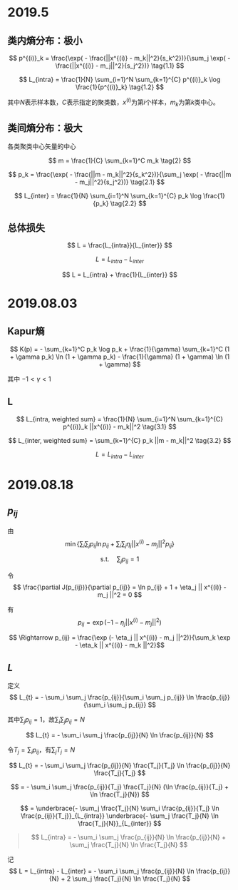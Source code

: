 # 2019.5
## 类内熵分布：极小
$$
p^{(i)}_k = \frac{\exp( - \frac{||x^{(i)} - m_k||^2}{s_k^2})}{\sum_j \exp( - \frac{||x^{(i)} - m_j||^2}{s_j^2})} \tag{1.1}
$$

$$
L_{intra} = \frac{1}{N} \sum_{i=1}^N \sum_{k=1}^{C} p^{(i)}_k \log \frac{1}{p^{(i)}_k} \tag{1.2}
$$

其中$N$表示样本数，$C$表示指定的聚类数，$x^{(i)}$为第$i$个样本，$m_k$为第$k$类中心。

## 类间熵分布：极大

各类聚类中心矢量的中心

$$ m = \frac{1}{C} \sum_{k=1}^C m_k \tag{2} $$

$$
p_k = \frac{\exp( - \frac{||m - m_k||^2}{s_k^2})}{\sum_j \exp( - \frac{||m - m_j||^2}{s_j^2})} \tag{2.1}
$$

$$
L_{inter} = \frac{1}{N} \sum_{i=1}^N \sum_{k=1}^{C} p_k \log \frac{1}{p_k} \tag{2.2}
$$

## 总体损失

$$ L = \frac{L_{intra}}{L_{inter}} $$

$$ L = L_{intra} - L_{inter} $$

$$ L = L_{intra} + \frac{1}{L_{inter}} $$

# 2019.08.03

## Kapur熵

$$ K(p) = - \sum_{k=1}^C p_k \log p_k + \frac{1}{\gamma} \sum_{k=1}^C (1 + \gamma p_k) \ln (1 + \gamma p_k) - \frac{1}{\gamma} (1 + \gamma) \ln (1 + \gamma) $$

其中 $-1 < \gamma < 1$

## L
$$ L_{intra, weighted sum} = \frac{1}{N} \sum_{i=1}^N \sum_{k=1}^{C} p^{(i)}_k ||x^{(i)} - m_k||^2 \tag{3.1} $$

$$ L_{inter, weighted sum} = \sum_{k=1}^{C} p_k ||m - m_k||^2 \tag{3.2} $$

$$ L = L_{intra} - L_{inter} \tag{3.3} $$

# 2019.08.18

## $p_{ij}$

由
$$ \min \left\{ \sum_i \sum_j p_{ij} \ln p_{ij} + \sum_i \sum_j \eta_j || x^{(i)} - m_j ||^2 p_{ij} \right\} $$

$$ \text{s.t.} \quad \sum_j p_{ij} = 1 $$

令
$$ \frac{\partial J(p_{ij})}{\partial p_{ij}} = \ln p_{ij} + 1 + \eta_j || x^{(i)} - m_j ||^2 = 0 $$

有
$$ p_{ij} = \exp (-1 - \eta_j || x^{(i)} - m_j ||^2) $$

$$ \Rightarrow p_{ij} = \frac{\exp (- \eta_j || x^{(i)} - m_j ||^2)}{\sum_k \exp - \eta_k || x^{(i)} - m_k ||^2}$$

## $L$
<!-- $$ L_{intra} = - \frac{1}{N} \sum_j \sum_i \frac{p_{ij}}{\sum_i p_{ij}} \ln \frac{p_{ij}}{\sum_i p_{ij}} $$ -->

定义
$$ L_{t} = - \sum_i \sum_j \frac{p_{ij}}{\sum_i \sum_j p_{ij}} \ln \frac{p_{ij}}{\sum_i \sum_j p_{ij}} $$

其中$\sum_j p_{ij} = 1$，故$\sum_i \sum_j p_{ij} = N$

$$ L_{t} = - \sum_i \sum_j \frac{p_{ij}}{N} \ln \frac{p_{ij}}{N} $$

令$T_j = \sum_i p_{ij}$，有$\sum_j T_j = N$

$$ L_{t} = - \sum_i \sum_j \frac{p_{ij}}{N} \frac{T_j}{T_j} \ln \frac{p_{ij}}{N} \frac{T_j}{T_j} $$

$$ = - \sum_i \sum_j \frac{p_{ij}}{T_j} \frac{T_j}{N} (\ln \frac{p_{ij}}{T_j} + \ln \frac{T_j}{N}) $$

$$ = \underbrace{- \sum_j \frac{T_j}{N} \sum_i \frac{p_{ij}}{T_j} \ln \frac{p_{ij}}{T_j}}_{L_{intra}} \underbrace{- \sum_j \frac{T_j}{N} \ln \frac{T_j}{N}}_{L_{inter}} $$

> $$ L_{intra} = - \sum_i \sum_j \frac{p_{ij}}{N} \ln \frac{p_{ij}}{N} + \sum_j \frac{T_j}{N} \ln \frac{T_j}{N} $$

记
$$ L = L_{intra} - L_{inter} = - \sum_i \sum_j \frac{p_{ij}}{N} \ln \frac{p_{ij}}{N} + 2 \sum_j \frac{T_j}{N} \ln \frac{T_j}{N} $$